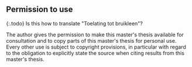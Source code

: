 ## Permission to use

{:.todo}
Is this how to translate "Toelating tot bruikleen"?

The author gives the permission to make this master's thesis available for
consultation and to copy parts of this master's thesis for personal use.
Every other use is subject to copyright provisions, in particular with regard to
the obligation to explicitly state the source when citing results from this
master's thesis.
